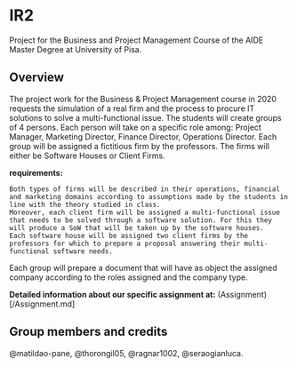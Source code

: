 # IR2
Project for the Business and Project Management Course of the AIDE Master Degree at University of Pisa.

## Overview
The project work for the Business & Project Management course in 2020 requests the simulation of a real firm and the process to procure IT solutions to solve a multi-functional issue. The students will create groups of 4 persons. Each person will take on a specific role among: Project Manager, Marketing Director, Finance Director, Operations Director. Each group will be assigned a fictitious firm by the professors. The firms will either be Software Houses or Client Firms.

**requirements:**

```
Both types of firms will be described in their operations, financial and marketing domains according to assumptions made by the students in line with the theory studied in class. 
Moreover, each client firm will be assigned a multi-functional issue that needs to be solved through a software solution. For this they will produce a SoW that will be taken up by the software houses. 
Each software house will be assigned two client firms by the professors for which to prepare a proposal answering their multi-functional software needs.  
```

Each group will prepare a document that will have as object the assigned company according to the roles assigned and the company type.

**Detailed information about our specific assignment at:** (Assignment)[/Assignment.md]

## Group members and credits
@matildao-pane, @thorongil05, @ragnar1002, @seraogianluca.
